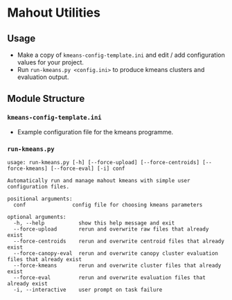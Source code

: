 # Mahout Utilities

## Usage

* Make a copy of `kmeans-config-template.ini` and edit / add configuration values for your project.
* Run `run-kmeans.py <config.ini>` to produce kmeans clusters and evaluation output.

## Module Structure

### `kmeans-config-template.ini`

* Example configuration file for the kmeans programme.

### `run-kmeans.py`

```
usage: run-kmeans.py [-h] [--force-upload] [--force-centroids] [--force-kmeans] [--force-eval] [-i] conf

Automatically run and manage mahout kmeans with simple user configuration files.

positional arguments:
  conf               config file for choosing kmeans parameters

optional arguments:
  -h, --help           show this help message and exit
  --force-upload       rerun and overwrite raw files that already exist
  --force-centroids    rerun and overwrite centroid files that already exist
  --force-canopy-eval  rerun and overwrite canopy cluster evaluation files that already exist
  --force-kmeans       rerun and overwrite cluster files that already exist
  --force-eval         rerun and overwrite evaluation files that already exist
  -i, --interactive    user prompt on task failure
  ```
